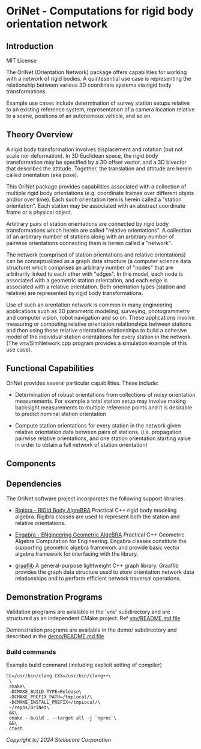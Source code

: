 # OriNet - Computations for rigid body orientation network

## Introduction

MIT License

The OriNet (Orientation Network) package offers capabilities for working
with a network of rigid bodies.  A quintesential use case is representing
the relationship between various 3D coordinate systems via rigid body
transformations.

Example use cases include determination of survey station setups relative
to an existing reference system, representation of a camera location
relative to a scene, positions of an autonomous vehicle, and so on.

## Theory Overview

A rigid body transformation involves displacement and rotation (but
not scale nor deformation). In 3D Euclidean space, the rigid body
transformation may be specified by a 3D offset vector, and a 3D bivector
that describes the attitude. Together, the translation and attitude are
herein called orientation (aka pose).

This OriNet package provides capabilities associated with a collection of
multiple rigid body orientations (e.g. coordinate frames over different
objets and/or over time). Each such orientation item is herein called a
"station orientation".  Each station may be associated with an abstract
coordinate frame or a physical object.

Arbitrary pairs of station orientations are connected by rigid body
transformations which herein are called "relative orientations". A
collection of an arbitrary number of stations along with an arbitrary
number of pairwise orientations connecting them is herein called a
"network".

The network (comprised of station orientations and relative orientations)
can be conceptualized as a graph data structure (a computer science
data structure) which comprises an arbitrary number of "nodes" that are
arbitrarily linked to each other with "edges". In this model, each node
is associated with a geometric station orientation, and each edge is
associated with a relative orientation. Both orientation types (station
and relative) are represented by rigid body transformations.

Use of such an orentation network is common in many engineering
applications such as 3D parametric modeling, surveying, photogrammetry
and computer vision, robot navigation and so on.  These applications
involve measuring or computing relative orientation relationships between
stations and then using those relative orientation relationships to build
a cohesive model of the individual station orientations for every station
in the network.  (The vnv/SimNetwork.cpp program provides a simulation
example of this use case).

## Functional Capabilities

OriNet provides several particular capabilities. These include:

* Determination of robust orientations from collections of noisy
  orientation measurements. For example a total station setup may
  involve making backsight measurements to multiple reference points
  and it is desirable to predict nominal station orientation

* Compute station orientations for every station in the network given
  relative orientation data between pairs of stations. (i.e. propagation
  pairwise relative orientations, and one station orientation starting
  value in order to obtain a full network of station orientation)


## Components

## Dependencies

The OriNet software project incorporates the following support libraries.

* [Rigibra - RIGId Body AlgreBRA](
  https://github.com/Stellacore/Rigibra)
  Practical C++ rigid body modeling algebra.  Rigibra classes are used
  to represent both the station and relative orientations.

* [Engabra - ENgineering Geometric AlgeBRA](
  https://github.com/Stellacore/Engabra)
  Practical C++ Geometric Algebra Computation for Engineering.  Engabra
  classes constitute the supporting geometric algebra framework and
  provide basic vector algebra framework for interfacing with the library.

* [graaflib](
  https://github.com/bobluppes/graaf)
  A general-purpose lightweight C++ graph library.  Graaflib provides
  the graph data structure used to store orientation network data
  relationships and to perform efficient network traversal operations.


## Demonstration Programs

Validation programs are avialable in the 'vnv' subdirectory and
are structured as an independent CMake project.
Ref [vnv/README.md file](./vnv/README.md)

Demonstration programs are available in the demo/ subdirectory and
described in the [demo/README.md file](./demo/README.md)

### Build commands

Example build command (including explicit setting of compiler)

```
CC=/usr/bin/clang CXX=/usr/bin/clang++\
 \
 cmake\
 -DCMAKE_BUILD_TYPE=Release\
 -DCMAKE_PREFIX_PATH=/tmpLocal/\
 -DCMAKE_INSTALL_PREFIX=/tmpLocal/\
 ~/repos/OriNet\
 &&\
 cmake --build . --target all -j `nproc`\
 &&\
 ctest
```


*Copyright (c) 2024 Stellacore Corporation*
